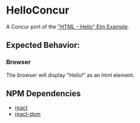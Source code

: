 # HelloConcur

A Concur port of the ["HTML - Hello" Elm Example](https://elm-lang.org/examples/hello).

## Expected Behavior:

### Browser

The browser will display "Hello!" as an html element.

## NPM Dependencies
* [react](https://www.npmjs.com/package/react)
* [react-dom](https://www.npmjs.com/package/react-dom)
